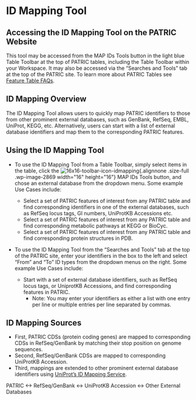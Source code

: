 # ID Mapping Tool

## Accessing the ID Mapping Tool on the PATRIC Website

This tool may be accessed from the MAP IDs Tools button in the light
blue Table Toolbar at the top of PATRIC tables, including the Table
Toolbar within your Workspace. It may also be accessed via the “Searches
and Tools” tab at the top of the PATRIC site. To learn more about PATRIC
Tables see [Feature Table FAQs](/content/Feature_Table).

## ID Mapping Overview

The ID Mapping Tool allows users to quickly map PATRIC identifiers to
those from other prominent external databases, such as GenBank, RefSeq,
EMBL, UniProt, KEGG, etc. Alternatively, users can start with a list of
external database identifiers and map them to the corresponding PATRIC
features.

## Using the ID Mapping Tool

-   To use the ID Mapping Tool from a Table Toolbar, simply select items
    in the table, click the
    ![16x16-toolbar-icon-idmapping](http://enews.patricbrc.org/wp-content/uploads/2013/04/16x16-toolbar-icon-idmapping.png){.alignnone
    .size-full .wp-image-2869 width="16" height="16"} MAP IDs Tools
    button, and chose an external database from the dropdown menu. Some
    example Use Cases include:
    -   Select a set of PATRIC features of interest from any PATRIC
        table and find corresponding identifiers in one of the external
        databases, such as RefSeq locus tags, GI numbers, UniProtKB
        Accessions etc.
    -   Select a set of PATRIC features of interest from any PATRIC
        table and find corresponding metabolic pathways at KEGG or
        BioCyc.
    -   Select a set of PATRIC features of interest from any PATRIC
        table and find corresponding protein structures in PDB.

-   To use the ID Mapping Tool from the “Searches and Tools” tab at the
    top of the PATRIC site, enter your identifiers in the box to the
    left and select “From” and “To” ID types from the dropdown menus on
    the right. Some example Use Cases include:
    -   Start with a set of external database identifiers, such as
        RefSeq locus tags, or UniprotKB Accessions, and find
        corresponding features in PATRIC.
        -   Note: You may enter your identifiers as either a list with
            one entry per line or multiple entries per line separated by
            commas.

## ID Mapping Sources

-   First, PATRIC CDSs (protein coding genes) are mapped to
    corresponding CDSs in RefSeq/GenBank by matching their stop position
    on genome sequences.
-   Second, RefSeq/GenBank CDSs are mapped to corresponding UniProtKB
    Accession.
-   Third, mappings are extended to other prominent external database
    identifiers using [UniProt’s ID Mapping
    Service](http://www.uniprot.org/mapping/).

PATRIC <-> RefSeq/GenBank <-> UniProtKB Accession <-> Other External Databases
